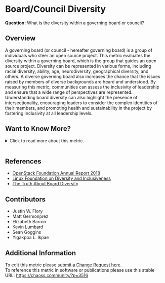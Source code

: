 # Board/Council Diversity

**Question:** What is the diversity within a governing board or council?

## Overview

A governing board (or council - hereafter governing board) is a group of individuals who steer an open source project. This metric evaluates the diversity within a governing board, which is the group that guides an open source project. Diversity can be represented in various forms, including racial diversity, ability, age, neurodiversity, geographical diversity, and others. A diverse governing board also increases the chance that the issues raised by members of diverse backgrounds are heard and understood. By measuring this metric, communities can assess the inclusivity of leadership and ensure that a wide range of perspectives are represented. Understanding board diversity can also highlight the presence of intersectionality, encouraging leaders to consider the complex identities of their members, and promoting health and sustainability in the project by fostering inclusivity at all leadership levels.

## Want to Know More?

<span markdown="1"><details>

<summary>Click to read more about this metric.</summary>

### Data Collection Strategies

*   **Election Process Observation:** Review community election processes to determine if efforts are made to ensure diverse candidate backgrounds.
*   **Board Demographics:** Observe diversity on the governing board through information available on the project’s website (limitation: demographic data may not be visible).
*   **Diversity Information Requests:** Request diversity data for board members directly from the project.
*   **Board Tenure Analysis:** Assess turnover rates and if term limits are in place to encourage diverse membership over time.
*   **Community Perception Survey:**
    *   Likert scale \[1-x] item: "I feel represented by the board or council."
    *   Likert scale \[1-x] item: "The board or council is attentive to people with different backgrounds and experiences within the project."
    *   Likert scale \[1-x] item: "The board or council represents the diversity of the project community."

### Filters

*   **Board Turnover:** Frequency and regularity of member turnover
*   **Diversity Dimension:** Types of diversity represented (e.g., racial, gender, geographical)

</details></span><br>

## References

*   [OpenStack Foundation Annual Report 2018](https://www.openstack.org/foundation/2018-openstack-foundation-annual-report)
*   [Linux Foundation on Diversity and Inclusiveness](https://www.linuxfoundation.org/about/diversity-inclusiveness/)
*   [The Truth About Board Diversity](https://www.cicf.org/2021/11/29/the-truth-about-board-diversity/)

## Contributors

*   Justin W. Flory
*   Matt Germonprez
*   Elizabeth Barron
*   Kevin Lumbard
*   Sean Goggins
*   Yigakpoa L. Ikpae

## Additional Information

To edit this metric please [submit a Change Request here](https://github.com/chaoss/wg-dei/blob/main/focus-areas/governance/board-council-diversity.md).<br>
To reference this metric in software or publications please use this stable URL: <https://chaoss.community/?p=3516>

<!-- # For groupings in the knowledge base
Context tags: Governance, Leadership, Diversity & Inclusion
Keyword tags: Board Diversity, Council Diversity, Intersectionality, Governance Representation
-->
